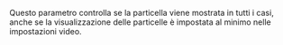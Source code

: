 Questo parametro controlla se la particella viene mostrata in tutti i casi, anche se la visualizzazione delle particelle è impostata al minimo nelle impostazioni video.